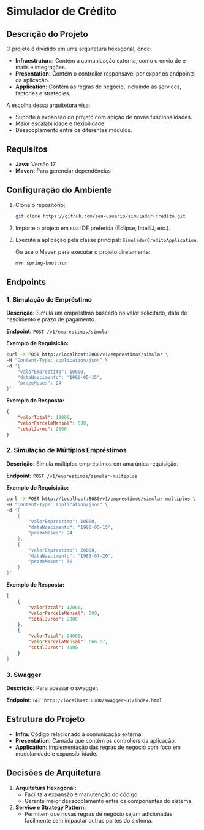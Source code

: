 # Simulador de Crédito

## Descrição do Projeto

O projeto é dividido em uma arquitetura hexagonal, onde:
- **Infraestrutura:** Contém a comunicação externa, como o envio de e-mails e integrações.
- **Presentation:** Contém o controller responsável por expor os endpoints da aplicação.
- **Application:** Contém as regras de negócio, incluindo as services, factories e strategies.

A escolha dessa arquitetura visa:
- Suporte à expansão do projeto com adição de novas funcionalidades.
- Maior escalabilidade e flexibilidade.
- Desacoplamento entre os diferentes módulos.

## Requisitos
- **Java:** Versão 17
- **Maven:** Para gerenciar dependências

## Configuração do Ambiente
1. Clone o repositório:
   ```bash
   git clone https://github.com/seu-usuario/simulador-credito.git
   ```

2. Importe o projeto em sua IDE preferida (Eclipse, IntelliJ, etc.).

3. Execute a aplicação pela classe principal:
   `SimuladorCreditoApplication`.

   Ou use o Maven para executar o projeto diretamente:
   ```bash
   mvn spring-boot:run
   ```

## Endpoints

### 1. Simulação de Empréstimo
**Descrição:** Simula um empréstimo baseado no valor solicitado, data de nascimento e prazo de pagamento.

**Endpoint:** `POST /v1/emprestimos/simular`

**Exemplo de Requisição:**
```bash
curl -X POST http://localhost:8080/v1/emprestimos/simular \
-H "Content-Type: application/json" \
-d '{
    "valorEmprestimo": 10000,
    "dataNascimento": "1990-05-15",
    "prazoMeses": 24
}'
```

**Exemplo de Resposta:**
```json
{
    "valorTotal": 12000,
    "valorParcelaMensal": 500,
    "totalJuros": 2000
}
```

### 2. Simulação de Múltiplos Empréstimos
**Descrição:** Simula múltiplos empréstimos em uma única requisição.

**Endpoint:** `POST /v1/emprestimos/simular-multiplos`

**Exemplo de Requisição:**
```bash
curl -X POST http://localhost:8080/v1/emprestimos/simular-multiplos \
-H "Content-Type: application/json" \
-d '[
    {
        "valorEmprestimo": 10000,
        "dataNascimento": "1990-05-15",
        "prazoMeses": 24
    },
    {
        "valorEmprestimo": 20000,
        "dataNascimento": "1985-07-20",
        "prazoMeses": 36
    }
]'
```

**Exemplo de Resposta:**
```json
[
    {
        "valorTotal": 12000,
        "valorParcelaMensal": 500,
        "totalJuros": 2000
    },
    {
        "valorTotal": 24000,
        "valorParcelaMensal": 666.67,
        "totalJuros": 4000
    }
]
```

### 3. Swagger
**Descrição:** Para acessar o swagger.

**Endpoint:** `GET http://localhost:8080/swagger-ui/index.html`

## Estrutura do Projeto
- **Infra:** Código relacionado à comunicação externa.
- **Presentation:** Camada que contém os controllers da aplicação.
- **Application:** Implementação das regras de negócio com foco em modularidade e expansibilidade.

## Decisões de Arquitetura
1. **Arquitetura Hexagonal:**
    - Facilita a expansão e manutenção do código.
    - Garante maior desacoplamento entre os componentes do sistema.
2. **Service e Strategy Pattern:**
    - Permitem que novas regras de negócio sejam adicionadas facilmente sem impactar outras partes do sistema.
